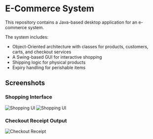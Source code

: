 # E-Commerce System 
This repository contains a Java-based desktop application for an e-commerce system.

The system includes:
- Object-Oriented architecture with classes for products, customers, carts, and checkout services
- A Swing-based GUI for interactive shopping
- Shipping logic for physical products
- Expiry handling for perishable items
## Screenshots

### Shopping Interface
![Shopping UI](assets/gui%20output1.png)
![Shopping UI](assets/gui%20output2.png)

### Checkout Receipt Output
![Checkout Receipt](assets/output.png)
